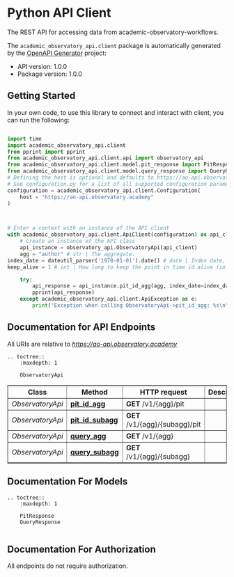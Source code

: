 # Python API Client
The REST API for accessing data from academic-observatory-workflows. 

The `academic_observatory_api.client` package is automatically generated by the [OpenAPI Generator](https://openapi-generator.tech) project:

- API version: 1.0.0
- Package version: 1.0.0

## Getting Started
In your own code, to use this library to connect and interact with client,
you can run the following:

```python

import time
import academic_observatory_api.client
from pprint import pprint
from academic_observatory_api.client.api import observatory_api
from academic_observatory_api.client.model.pit_response import PitResponse
from academic_observatory_api.client.model.query_response import QueryResponse
# Defining the host is optional and defaults to https://ao-api.observatory.academy
# See configuration.py for a list of all supported configuration parameters.
configuration = academic_observatory_api.client.Configuration(
    host = "https://ao-api.observatory.academy"
)



# Enter a context with an instance of the API client
with academic_observatory_api.client.ApiClient(configuration) as api_client:
    # Create an instance of the API class
    api_instance = observatory_api.ObservatoryApi(api_client)
    agg = "author" # str | The aggregate.
index_date = dateutil_parser('1970-01-01').date() # date | Index date, defaults to latest (optional)
keep_alive = 1 # int | How long to keep the point in time id alive (in minutes)  (optional)

    try:
        api_response = api_instance.pit_id_agg(agg, index_date=index_date, keep_alive=keep_alive)
        pprint(api_response)
    except academic_observatory_api.client.ApiException as e:
        print("Exception when calling ObservatoryApi->pit_id_agg: %s\n" % e)
```

## Documentation for API Endpoints

All URIs are relative to *https://ao-api.observatory.academy*

```eval_rst
.. toctree::
    :maxdepth: 1

    ObservatoryApi
```

<div class="wy-table-responsive"><table border="1" class="docutils">
<thead>
<tr>
<th>Class</th>
<th>Method</th>
<th>HTTP request</th>
<th>Description</th>
</tr>
</thead>
<tbody>


<tr>
<td><em>ObservatoryApi</em></td>
<td><a href="ObservatoryApi.html#pit_id_agg"><strong>pit_id_agg</strong></a></td>
<td><strong>GET</strong> /v1/{agg}/pit</td>
<td></td>
</tr>

<tr>
<td><em>ObservatoryApi</em></td>
<td><a href="ObservatoryApi.html#pit_id_subagg"><strong>pit_id_subagg</strong></a></td>
<td><strong>GET</strong> /v1/{agg}/{subagg}/pit</td>
<td></td>
</tr>

<tr>
<td><em>ObservatoryApi</em></td>
<td><a href="ObservatoryApi.html#query_agg"><strong>query_agg</strong></a></td>
<td><strong>GET</strong> /v1/{agg}</td>
<td></td>
</tr>

<tr>
<td><em>ObservatoryApi</em></td>
<td><a href="ObservatoryApi.html#query_subagg"><strong>query_subagg</strong></a></td>
<td><strong>GET</strong> /v1/{agg}/{subagg}</td>
<td></td>
</tr>


</tbody>
</table></div>

## Documentation For Models
```eval_rst
.. toctree::
    :maxdepth: 1

    PitResponse
    QueryResponse
    
```

## Documentation For Authorization

 All endpoints do not require authorization.
